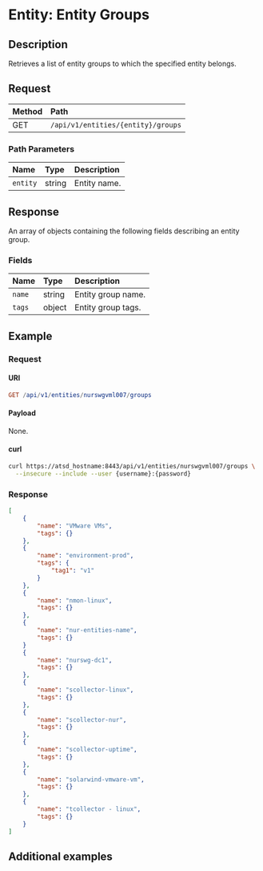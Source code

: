 # Entity: Entity Groups

## Description

Retrieves a list of entity groups to which the specified entity belongs.

## Request

| **Method** | **Path** |
|:---|:---|
| GET | `/api/v1/entities/{entity}/groups` |

### Path Parameters

|**Name**|**Type**|**Description**|
|:---|:---|:---|
| `entity` |string|Entity name.|

## Response

An array of objects containing the following fields describing an entity group.

### Fields

| **Name** | **Type** | **Description** |
|:---|:---|:---|
| `name` | string| Entity group name. |
| `tags` | object | Entity group tags. |

## Example

### Request

#### URI

```elm
GET /api/v1/entities/nurswgvml007/groups
```

#### Payload

None.

#### curl

```bash
curl https://atsd_hostname:8443/api/v1/entities/nurswgvml007/groups \
  --insecure --include --user {username}:{password}
```

### Response

```json
[
    {
        "name": "VMware VMs",
        "tags": {}
    },
    {
        "name": "environment-prod",
        "tags": {
            "tag1": "v1"
        }
    },
    {
        "name": "nmon-linux",
        "tags": {}
    },
    {
        "name": "nur-entities-name",
        "tags": {}
    }
    {
        "name": "nurswg-dc1",
        "tags": {}
    },
    {
        "name": "scollector-linux",
        "tags": {}
    },
    {
        "name": "scollector-nur",
        "tags": {}
    },
    {
        "name": "scollector-uptime",
        "tags": {}
    },
    {
        "name": "solarwind-vmware-vm",
        "tags": {}
    },
    {
        "name": "tcollector - linux",
        "tags": {}
    }
]
```

## Additional examples